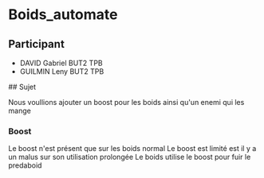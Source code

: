 # Boids_automate

## Participant

- DAVID Gabriel BUT2 TPB
- GUILMIN Leny BUT2 TPB

## Sujet

Nous voullions ajouter un boost pour les boids ainsi qu'un enemi qui les mange

### Boost

Le boost n'est présent que sur les boids normal
Le boost est limité est il y a un malus sur son utilisation prolongée
Le boids utilise le boost pour fuir le predaboid